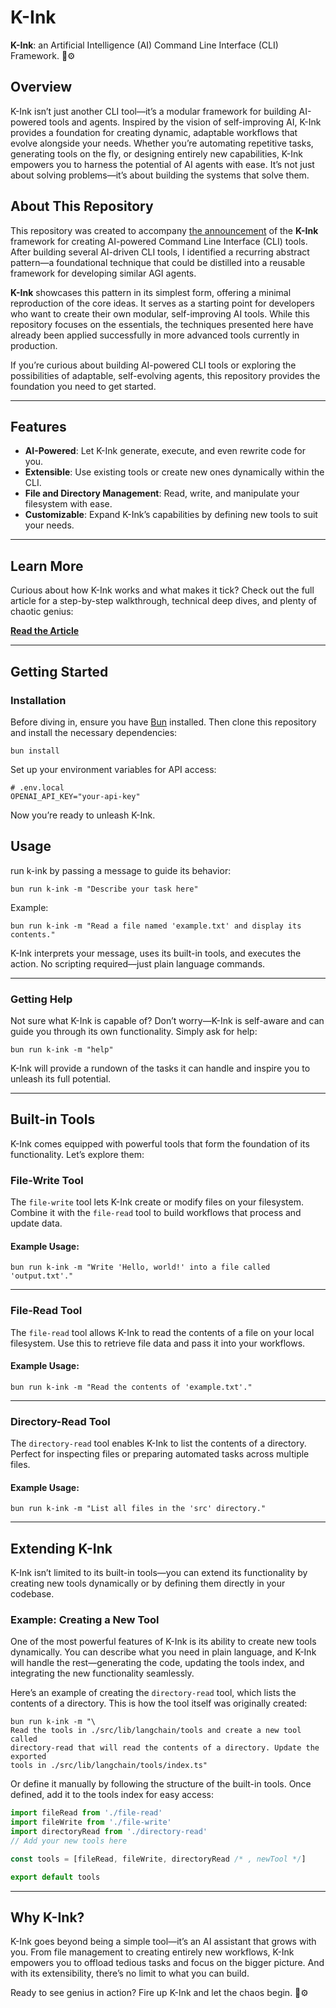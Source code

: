 # K-Ink

**K-Ink**: an Artificial Intelligence (AI) Command Line Interface (CLI)
Framework. 🤖⚙️

## Overview

K-Ink isn’t just another CLI tool—it’s a modular framework for building
AI-powered tools and agents. Inspired by the vision of self-improving AI, K-Ink
provides a foundation for creating dynamic, adaptable workflows that evolve
alongside your needs. Whether you’re automating repetitive tasks, generating
tools on the fly, or designing entirely new capabilities, K-Ink empowers you to
harness the potential of AI agents with ease. It’s not just about solving
problems—it’s about building the systems that solve them.


## About This Repository

This repository was created to accompany [the
announcement](https://blog.hox.io/) of the **K-Ink** framework for creating
AI-powered Command Line Interface (CLI) tools. After building several AI-driven
CLI tools, I identified a recurring abstract pattern—a foundational technique
that could be distilled into a reusable framework for developing similar AGI
agents.

**K-Ink** showcases this pattern in its simplest form, offering a minimal
reproduction of the core ideas. It serves as a starting point for developers who
want to create their own modular, self-improving AI tools. While this repository
focuses on the essentials, the techniques presented here have already been
applied successfully in more advanced tools currently in production.

If you’re curious about building AI-powered CLI tools or exploring the
possibilities of adaptable, self-evolving agents, this repository provides the
foundation you need to get started.

---

## Features

- **AI-Powered**: Let K-Ink generate, execute, and even rewrite code for you.
- **Extensible**: Use existing tools or create new ones dynamically within the
  CLI.
- **File and Directory Management**: Read, write, and manipulate your filesystem
  with ease.
- **Customizable**: Expand K-Ink’s capabilities by defining new tools to suit
  your needs.

---

## Learn More

Curious about how K-Ink works and what makes it tick? Check out the full article
for a step-by-step walkthrough, technical deep dives, and plenty of chaotic
genius:

[**Read the Article**](https://blog.hox.io/articles/2024-12-10)

---

## Getting Started

### Installation

Before diving in, ensure you have [Bun](https://bun.sh/) installed. Then clone
this repository and install the necessary dependencies:

```shell
bun install
```

Set up your environment variables for API access:

```env
# .env.local
OPENAI_API_KEY="your-api-key"
```

Now you’re ready to unleash K-Ink.

## Usage

run k-ink by passing a message to guide its behavior:

```shell
bun run k-ink -m "Describe your task here"
```

Example:

```shell
bun run k-ink -m "Read a file named 'example.txt' and display its contents."
```

K-Ink interprets your message, uses its built-in tools, and executes the action.
No scripting required—just plain language commands.

---

### Getting Help

Not sure what K-Ink is capable of? Don’t worry—K-Ink is self-aware and can guide
you through its own functionality. Simply ask for help:

```shell
bun run k-ink -m "help"
```

K-Ink will provide a rundown of the tasks it can handle and inspire you to
unleash its full potential.

---

## Built-in Tools

K-Ink comes equipped with powerful tools that form the foundation of its
functionality. Let’s explore them:

### File-Write Tool

The `file-write` tool lets K-Ink create or modify files on your filesystem.
Combine it with the `file-read` tool to build workflows that process and update
data.

#### Example Usage:

```shell
bun run k-ink -m "Write 'Hello, world!' into a file called 'output.txt'."
```

---

### File-Read Tool

The `file-read` tool allows K-Ink to read the contents of a file on your local
filesystem. Use this to retrieve file data and pass it into your workflows.

#### Example Usage:

```shell
bun run k-ink -m "Read the contents of 'example.txt'."
```

---

### Directory-Read Tool

The `directory-read` tool enables K-Ink to list the contents of a directory.
Perfect for inspecting files or preparing automated tasks across multiple files.

#### Example Usage:

```shell
bun run k-ink -m "List all files in the 'src' directory."
```

---

## Extending K-Ink

K-Ink isn’t limited to its built-in tools—you can extend its functionality by
creating new tools dynamically or by defining them directly in your codebase.

### Example: Creating a New Tool

One of the most powerful features of K-Ink is its ability to create new tools
dynamically. You can describe what you need in plain language, and K-Ink will
handle the rest—generating the code, updating the tools index, and integrating
the new functionality seamlessly.

Here’s an example of creating the `directory-read` tool, which lists the
contents of a directory. This is how the tool itself was originally created:

```shell
bun run k-ink -m "\
Read the tools in ./src/lib/langchain/tools and create a new tool called
directory-read that will read the contents of a directory. Update the exported
tools in ./src/lib/langchain/tools/index.ts"
```

Or define it manually by following the structure of the built-in tools. Once
defined, add it to the tools index for easy access:

```typescript
import fileRead from './file-read'
import fileWrite from './file-write'
import directoryRead from './directory-read'
// Add your new tools here

const tools = [fileRead, fileWrite, directoryRead /* , newTool */]

export default tools
```

---

## Why K-Ink?

K-Ink goes beyond being a simple tool—it’s an AI assistant that grows with you.
From file management to creating entirely new workflows, K-Ink empowers you to
offload tedious tasks and focus on the bigger picture. And with its
extensibility, there’s no limit to what you can build.

Ready to see genius in action? Fire up K-Ink and let the chaos begin. 🤖⚙️